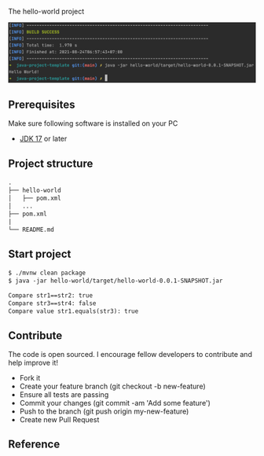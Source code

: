 The hello-world project

<div align="center">
    <img src="./assets/images/hello_world.png"/>
</div>

## Prerequisites
Make sure following software is installed on your PC
- [JDK 17](https://www.oracle.com/java/technologies/downloads/#java17) or later

## Project structure
```
.
├── hello-world
│   ├── pom.xml
│   ...
├── pom.xml
|
└── README.md
```

## Start project

```shell
$ ./mvnw clean package
$ java -jar hello-world/target/hello-world-0.0.1-SNAPSHOT.jar
```

```shell
Compare str1==str2: true
Compare str3==str4: false
Compare value str1.equals(str3): true
```

## Contribute
The code is open sourced. I encourage fellow developers to contribute and help improve it!

- Fork it
- Create your feature branch (git checkout -b new-feature)
- Ensure all tests are passing
- Commit your changes (git commit -am 'Add some feature')
- Push to the branch (git push origin my-new-feature)
- Create new Pull Request

## Reference